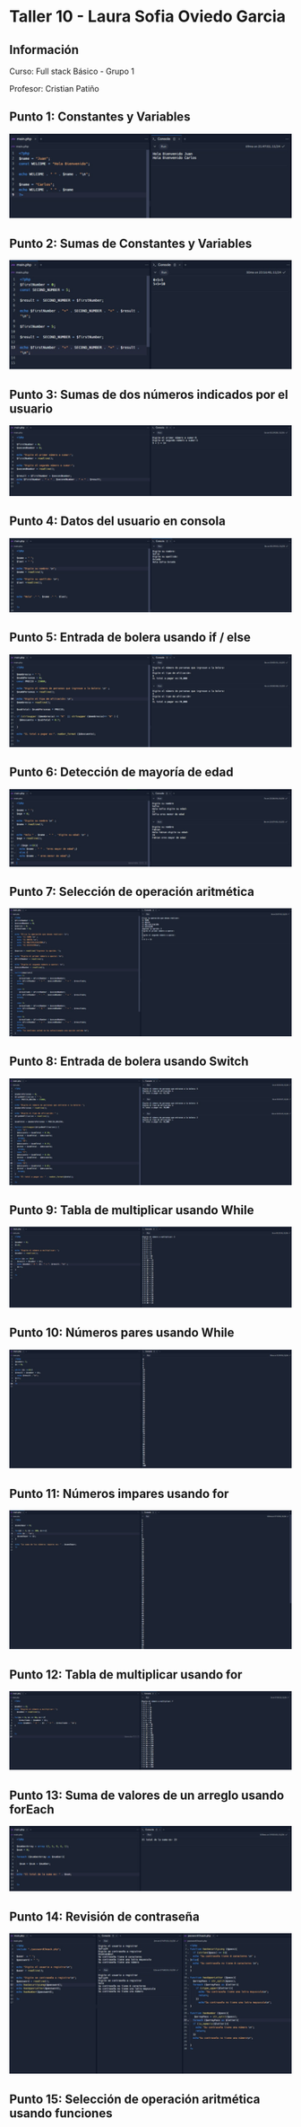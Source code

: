 <h1>Taller 10 - Laura Sofia Oviedo Garcia</h1>

<h2>Información</h2>
<p>Curso: Full stack Básico - Grupo 1</p>
<p>Profesor: Cristian Patiño</p>

<h2>Punto 1: Constantes y Variables</h2>
<img src="./public/images/punto-1.jpg" alt="punto 1">
<h2>Punto 2: Sumas de Constantes y Variables</h2>
<img src="./public/images/punto-2.jpg" alt="punto 2">
<h2>Punto 3: Sumas de dos números indicados por el usuario</h2>
<img src="./public/images/punto-3.jpg" alt="punto 3">
<h2>Punto 4: Datos del usuario en consola</h2>
<img src="./public/images/punto-4.jpg" alt="punto 4">
<h2>Punto 5: Entrada de bolera usando if / else</h2>
<img src="./public/images/punto-5.jpg" alt="punto 5">
<h2>Punto 6: Detección de mayoría de edad</h2>
<img src="./public/images/punto-6.jpg" alt="punto 6">
<h2>Punto 7: Selección de operación aritmética</h2>
<img src="./public/images/punto-7.jpg" alt="punto 7">
<h2>Punto 8: Entrada de bolera usando Switch</h2>
<img src="./public/images/punto-8.jpg" alt="punto 8">
<h2>Punto 9: Tabla de multiplicar usando While</h2>
<img src="./public/images/punto-9.jpg" alt="punto 9">
<h2>Punto 10: Números pares usando While</h2>
<img src="./public/images/punto-10.jpg" alt="punto 10">
<h2>Punto 11: Números impares usando for</h2>
<img src="./public/images/punto-11.jpg" alt="punto 11">
<h2>Punto 12: Tabla de multiplicar usando for</h2>
<img src="./public/images/punto-12.jpg" alt="punto 12">
<h2>Punto 13: Suma de valores de un arreglo usando forEach</h2>
<img src="./public/images/punto-13.jpg" alt="punto 13">
<h2>Punto 14: Revisión de contraseña</h2>
<img src="./public/images/punto14.jpg" alt="punto 14">

<h2>Punto 15: Selección de operación aritmética usando funciones</h2>